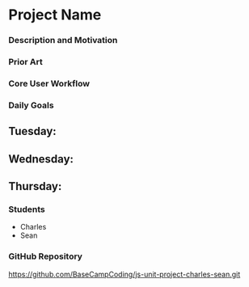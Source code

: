 # Project Name

### Description and Motivation


### Prior Art


### Core User Workflow


### Daily Goals
**Tuesday:**
- 

**Wednesday:**
- 

**Thursday:**
- 

### Students
- Charles
- Sean

### GitHub Repository

https://github.com/BaseCampCoding/js-unit-project-charles-sean.git